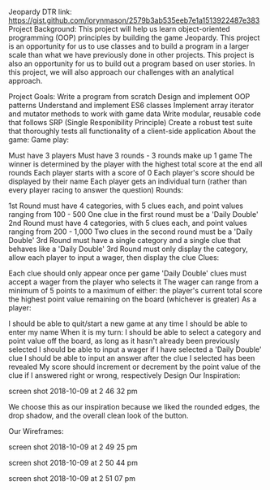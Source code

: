 Jeopardy
DTR link:
https://gist.github.com/lorynmason/2579b3ab535eeb7e1a1513922487e383
Project Background:
This project will help us learn object-oriented programming (OOP) principles by building the game Jeopardy. This project is an opportunity for us to use classes and to build a program in a larger scale than what we have previously done in other projects. This project is also an opportunity for us to build out a program based on user stories. In this project, we will also approach our challenges with an analytical approach.

Project Goals:
Write a program from scratch
Design and implement OOP patterns
Understand and implement ES6 classes
Implement array iterator and mutator methods to work with game data
Write modular, reusable code that follows SRP (Single Responibility Principle)
Create a robust test suite that thoroughly tests all functionality of a client-side application
About the game:
Game play:

Must have 3 players
Must have 3 rounds - 3 rounds make up 1 game
The winner is determined by the player with the highest total score at the end all rounds
Each player starts with a score of 0
Each player's score should be displayed by their name
Each player gets an individual turn (rather than every player racing to answer the question)
Rounds:

1st Round must have 4 categories, with 5 clues each, and point values ranging from 100 - 500
One clue in the first round must be a 'Daily Double'
2nd Round must have 4 categories, with 5 clues each, and point values ranging from 200 - 1,000
Two clues in the second round must be a 'Daily Double'
3rd Round must have a single category and a single clue that behaves like a 'Daily Double'
3rd Round must only display the category, allow each player to input a wager, then display the clue
Clues:

Each clue should only appear once per game
'Daily Double' clues must accept a wager from the player who selects it
The wager can range from a minimum of 5 points to a maximum of either:
the player's current total score
the highest point value remaining on the board
(whichever is greater)
As a player:

I should be able to quit/start a new game at any time
I should be able to enter my name
When it is my turn:
I should be able to select a category and point value off the board, as long as it hasn't already been previously selected
I should be able to input a wager if I have selected a 'Daily Double' clue
I should be able to input an answer after the clue I selected has been revealed
My score should increment or decrement by the point value of the clue if I answered right or wrong, respectively
Design
Our Inspiration:

screen shot 2018-10-09 at 2 46 32 pm

We choose this as our inspiration because we liked the rounded edges, the drop shadow, and the overall clean look of the button.

Our Wireframes:

screen shot 2018-10-09 at 2 49 25 pm

screen shot 2018-10-09 at 2 50 44 pm

screen shot 2018-10-09 at 2 51 07 pm
